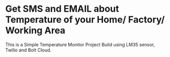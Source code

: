 # Get SMS and EMAIL about Temperature of your Home/ Factory/ Working Area
This is a Simple Temperature Monitor Project Build using LM35 sensor, Twilio and Bolt Cloud.

